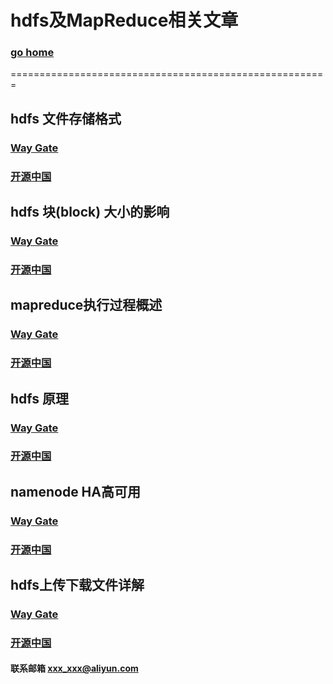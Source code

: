 # hdfs及MapReduce相关文章       
### [go home](../README.md)     
=======================================================    
## hdfs 文件存储格式  
### [Way Gate](/fileAndStore.md)      
### [开源中国](https://my.oschina.net/u/2969788/blog/2875351)    

## hdfs 块(block) 大小的影响 
### [Way Gate](/block.md)      
### [开源中国](https://my.oschina.net/u/2969788/blog/2873733)   

## mapreduce执行过程概述
### [Way Gate](/mapReduce.md)      
### [开源中国](https://my.oschina.net/u/2969788/blog/874649)   
  
## hdfs 原理
### [Way Gate](/hdfsDetail.md)      
### [开源中国](https://my.oschina.net/u/2969788/blog/869403 )   
  
## namenode HA高可用  
### [Way Gate](/nameNodeHA.md)      
### [开源中国](https://my.oschina.net/u/2969788/blog/3060663)   
   
## hdfs上传下载文件详解
### [Way Gate](/hdfsDetail.md)      
### [开源中国](https://my.oschina.net/u/2969788/blog/4289020 )   

#### 联系邮箱 xxx_xxx@aliyun.com
